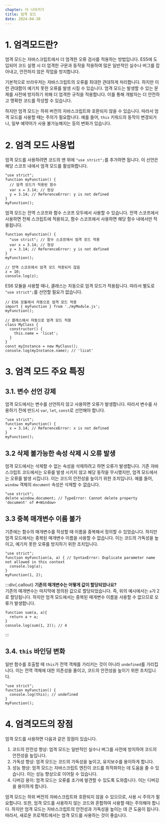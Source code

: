 ```yaml
---
chapter: 더 나아가기
title: 엄격 모드
date: 2024-04-30
---
```


# 1. 엄격모드란?

엄격 모드는 자바스크립트에서 더 엄격한 오류 검사를 적용하는 방법입니다. ES5에 도입되어 코드 실행 시 더 엄격한 구문과 동작을 적용하여 많은 일반적인 실수나 버그를 잡아내고, 안전하지 않은 작업을 방지합니다.

기본적으로 브라우저는 자바스크립트의 오류를 최대한 관대하게 처리합니다. 하지만 이런 관대함이 예기치 못한 오류를 발생 시킬 수 있습니다. 엄격 모드는 발생할 수 있는 문제를 사전에 방지하기 위해 더 엄격한 규칙을 적용합니다. 이를 통해 개발자는 더 안전하고 명확한 코드를 작성할 수 있습니다.

하지만 엄격 모드는 하위 버전의 자바스크립트와 호환되지 않을 수 있습니다. 따라서 엄격 모드를 사용할 때는 주의가 필요합니다. 예를 들어, `this` 키워드의 동작이 변경되거나, 일부 예약어가 사용 불가능해지는 등의 변화가 있습니다.

# 2. 엄격 모드 사용법

엄격 모드를 사용하려면 코드의 맨 위에 `"use strict";`를 추가하면 됩니다. 이 선언은 해당 스코프 내에서 엄격 모드를 활성화합니다.

```javascript-exec
"use strict";
function myFunction() {
  // 엄격 모드가 적용된 함수
  var x = 3.14; // 정상
  y = 3.14; // ReferenceError: y is not defined
}
myFunction();
```

엄격 모드는 전역 스코프와 함수 스코프 모두에서 사용할 수 있습니다. 전역 스코프에서 사용하면 전체 스크립트에 적용되고, 함수 스코프에서 사용하면 해당 함수 내에서만 적용됩니다.

```javascript-exec
function myFunction() {
  "use strict"; // 함수 스코프에서 엄격 모드 적용
  var x = 3.14; // 정상
  y = 3.14; // ReferenceError: y is not defined
}
myFunction();

// 전역 스코프에서 엄격 모드 적용되지 않음
z = 10;
console.log(z);
```

ES6 모듈을 사용할 때나, 클래스는 자동으로 엄격 모드가 적용됩니다. 따라서 별도로 `"use strict";`를 선언할 필요가 없습니다.

```javascript-exec
// ES6 모듈에서 자동으로 엄격 모드 적용
import { myFunction } from './myModule.js';
myFunction();
```

```javascript-exec
// 클래스에서 자동으로 엄격 모드 적용
class MyClass {
  constructor() {
    this.name = 'licat';
  }
}
const myInstance = new MyClass();
console.log(myInstance.name); // 'licat'
```

# 3. 엄격 모드 주요 특징

## 3.1. 변수 선언 강제

엄격 모드에서는 변수를 선언하지 않고 사용하면 오류가 발생합니다. 따라서 변수를 사용하기 전에 반드시 `var`, `let`, `const`로 선언해야 합니다.

```javascript-exec
"use strict";
function myFunction() {
  x = 3.14; // ReferenceError: x is not defined
}
myFunction();
```

## 3.2 삭제 불가능한 속성 삭제 시 오류 발생

엄격 모드에서는 삭제할 수 없는 속성을 삭제하려고 하면 오류가 발생합니다. 기존 자바스크립트 코드에서는 오류를 발생 시키지 않고 해당 동작을 무시했지만, 엄격 모드에서는 오류를 발생 시킵니다. 이는 코드의 안전성을 높이기 위한 조치입니다. 예를 들어, `window` 객체의 `document` 속성은 삭제할 수 없습니다.

```javascript-exec
"use strict";
delete window.document; // TypeError: Cannot delete property 'document' of #<Window>
```

## 3.3 중복 매개변수 이름 불가

기존에는 함수의 매개변수를 작성할 때 이름을 중복해서 정의할 수 있었습니다. 하지만 엄격 모드에서는 중복된 매개변수 이름을 사용할 수 없습니다. 이는 코드의 가독성을 높이고, 예기치 못한 오류를 방지하기 위한 조치입니다.

```javascript-exec
"use strict";
function myFunction(a, a) { // SyntaxError: Duplicate parameter name not allowed in this context
  console.log(a);
}
myFunction(1, 2);
```

:::div{.callout}
**기존의 매개변수는 어떻게 값이 할당되었나요?**  
기존의 매개변수는 마지막에 정의된 값으로 할당되었습니다. 즉, 위의 예시에서는 `a`가 2로 할당됩니다. 하지만 엄격 모드에서는 중복된 매개변수 이름을 사용할 수 없으므로 오류가 발생합니다.

```javascript-exec
function sum(a, a){
  return a + a;
}
console.log(sum(1, 2)); // 4
```

:::

## 3.4. `this` 바인딩 변화

일반 함수를 호출할 때 `this`가 전역 객체를 가리키는 것이 아니라 `undefined`를 가리킵니다. 이는 전역 객체에 대한 의존성을 줄이고, 코드의 안전성을 높이기 위한 조치입니다.

```javascript-exec
"use strict";
function myFunction() {
  console.log(this); // undefined
}
myFunction();
```

# 4. 엄격모드의 장점

엄격 모드를 사용하면 다음과 같은 장점이 있습니다.

1. 코드의 안전성 향상: 엄격 모드는 일반적인 실수나 버그를 사전에 방지하여 코드의 안전성을 높입니다.
2. 가독성 향상: 엄격 모드는 코드의 가독성을 높이고, 유지보수를 용이하게 합니다.
3. 성능 향상: 엄격 모드는 자바스크립트 엔진이 코드를 최적화하는 데 도움을 줄 수 있습니다. 이는 성능 향상으로 이어질 수 있습니다.
4. 디버깅 용이: 엄격 모드는 오류를 조기에 발견할 수 있도록 도와줍니다. 이는 디버깅을 용이하게 합니다.

엄격 모드는 하위 버전의 자바스크립트와 호환되지 않을 수 있으므로, 사용 시 주의가 필요합니다. 또한, 엄격 모드를 사용하지 않는 코드와 혼합하여 사용할 때는 주의해야 합니다. 하지만 엄격 모드는 자바스크립트의 안전성과 가독성을 높이는 데 큰 도움이 됩니다. 따라서, 새로운 프로젝트에서는 엄격 모드를 사용하는 것이 좋습니다.
